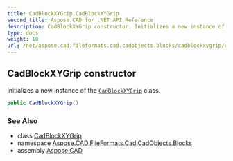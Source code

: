 ```yaml
---
title: CadBlockXYGrip.CadBlockXYGrip
second_title: Aspose.CAD for .NET API Reference
description: CadBlockXYGrip constructor. Initializes a new instance of the CadBlockXYGrip class
type: docs
weight: 10
url: /net/aspose.cad.fileformats.cad.cadobjects.blocks/cadblockxygrip/cadblockxygrip/
---
```

## CadBlockXYGrip constructor

Initializes a new instance of the [`CadBlockXYGrip`](../) class.

```csharp
public CadBlockXYGrip()
```

### See Also

* class [CadBlockXYGrip](../)
* namespace [Aspose.CAD.FileFormats.Cad.CadObjects.Blocks](../../cadblockxygrip/)
* assembly [Aspose.CAD](../../../)


